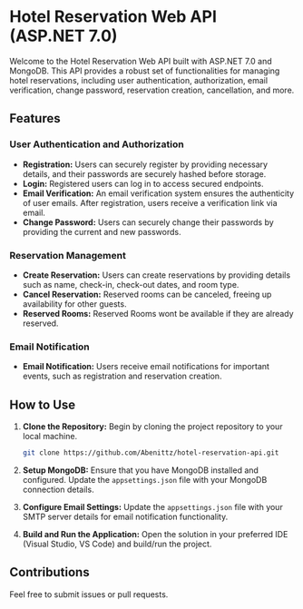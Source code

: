 # Hotel Reservation Web API (ASP.NET 7.0)

Welcome to the Hotel Reservation Web API built with ASP.NET 7.0 and MongoDB. This API provides a robust set of functionalities for managing hotel reservations, including user authentication, authorization, email verification, change password, reservation creation, cancellation, and more.

## Features

### User Authentication and Authorization

- **Registration:** Users can securely register by providing necessary details, and their passwords are securely hashed before storage.
- **Login:** Registered users can log in to access secured endpoints.
- **Email Verification:** An email verification system ensures the authenticity of user emails. After registration, users receive a verification link via email.
- **Change Password:** Users can securely change their passwords by providing the current and new passwords.

### Reservation Management

- **Create Reservation:** Users can create reservations by providing details such as name, check-in, check-out dates, and room type.
- **Cancel Reservation:** Reserved rooms can be canceled, freeing up availability for other guests.
- **Reserved Rooms:** Reserved Rooms wont be available if they are already reserved.

### Email Notification

- **Email Notification:** Users receive email notifications for important events, such as registration and reservation creation.

## How to Use

1. **Clone the Repository:** Begin by cloning the project repository to your local machine.

    ```bash
    git clone https://github.com/Abenittz/hotel-reservation-api.git
    ```

2. **Setup MongoDB:** Ensure that you have MongoDB installed and configured. Update the `appsettings.json` file with your MongoDB connection details.

3. **Configure Email Settings:** Update the `appsettings.json` file with your SMTP server details for email notification functionality.

4. **Build and Run the Application:** Open the solution in your preferred IDE (Visual Studio, VS Code) and build/run the project.

## Contributions

Feel free to submit issues or pull requests.

